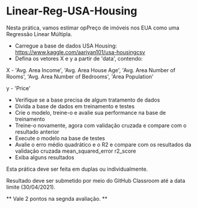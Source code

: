 # Linear-Reg-USA-Housing

Nesta prática, vamos estimar opPreço de imóveis nos EUA como uma Regressão Linear Múltipla.


- Carregue a base de dados  USA Housing: https://www.kaggle.com/aariyan101/usa-housingcsv
- Defina os vetores X e y a partir de 'data', contendo:

X - 'Avg. Area Income', 'Avg. Area House Age', 'Avg. Area Number of Rooms', 'Avg. Area Number of Bedrooms', 'Area Population'

y - 'Price'
- Verifique se a base precisa de algum tratamento de dados
- Divida a base de dados em treinamento e testes
- Crie o modelo, treine-o e avalie sua performance na base de treinamento
- Treine-o novamente, agora com validação cruzada e compare com o resultado anterior
- Execute o modelo na base de testes
- Avalie o erro médio quadrático e o R2 e compare com os resultados da validação cruzada
mean_squared_error
r2_score
- Exiba alguns resultados

Esta prática deve ser feita em duplas ou individualmente.


Resultado deve ser submetido por meio do GitHub Classroom até a data limite (30/04/2021).

** Vale 2 pontos na segnda avaliação. **
